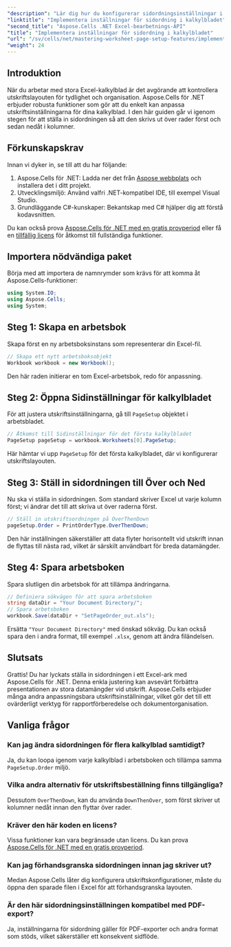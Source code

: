 ```yaml
---
"description": "Lär dig hur du konfigurerar sidordningsinställningar i Excel med Aspose.Cells för .NET. Den här steg-för-steg-guiden visar hur du skriver ut över rader först och sedan nedåt i kolumner, vilket säkerställer att dina stora kalkylblad visas prydligt på papper."
"linktitle": "Implementera inställningar för sidordning i kalkylbladet"
"second_title": "Aspose.Cells .NET Excel-bearbetnings-API"
"title": "Implementera inställningar för sidordning i kalkylbladet"
"url": "/sv/cells/net/mastering-worksheet-page-setup-features/implement-page-order-settings/"
"weight": 24
---
```


## Introduktion

När du arbetar med stora Excel-kalkylblad är det avgörande att kontrollera utskriftslayouten för tydlighet och organisation. Aspose.Cells för .NET erbjuder robusta funktioner som gör att du enkelt kan anpassa utskriftsinställningarna för dina kalkylblad. I den här guiden går vi igenom stegen för att ställa in sidordningen så att den skrivs ut över rader först och sedan nedåt i kolumner.

## Förkunskapskrav

Innan vi dyker in, se till att du har följande:

1. Aspose.Cells för .NET: Ladda ner det från [Aspose webbplats](https://releases.aspose.com/cells/net/) och installera det i ditt projekt.
2. Utvecklingsmiljö: Använd valfri .NET-kompatibel IDE, till exempel Visual Studio.
3. Grundläggande C#-kunskaper: Bekantskap med C# hjälper dig att förstå kodavsnitten.

Du kan också prova [Aspose.Cells för .NET med en gratis provperiod](https://releases.aspose.com/) eller få en [tillfällig licens](https://purchase.aspose.com/temporary-license/) för åtkomst till fullständiga funktioner.

## Importera nödvändiga paket

Börja med att importera de namnrymder som krävs för att komma åt Aspose.Cells-funktioner:

```csharp
using System.IO;
using Aspose.Cells;
using System;
```

## Steg 1: Skapa en arbetsbok

Skapa först en ny arbetsboksinstans som representerar din Excel-fil.

```csharp
// Skapa ett nytt arbetsboksobjekt
Workbook workbook = new Workbook();
```

Den här raden initierar en tom Excel-arbetsbok, redo för anpassning.

## Steg 2: Öppna Sidinställningar för kalkylbladet

För att justera utskriftsinställningarna, gå till `PageSetup` objektet i arbetsbladet.

```csharp
// Åtkomst till Sidinställningar för det första kalkylbladet
PageSetup pageSetup = workbook.Worksheets[0].PageSetup;
```

Här hämtar vi upp `PageSetup` för det första kalkylbladet, där vi konfigurerar utskriftslayouten.

## Steg 3: Ställ in sidordningen till Över och Ned

Nu ska vi ställa in sidordningen. Som standard skriver Excel ut varje kolumn först; vi ändrar det till att skriva ut över raderna först.

```csharp
// Ställ in utskriftsordningen på ÖverThenDown
pageSetup.Order = PrintOrderType.OverThenDown;
```

Den här inställningen säkerställer att data flyter horisontellt vid utskrift innan de flyttas till nästa rad, vilket är särskilt användbart för breda datamängder.

## Steg 4: Spara arbetsboken

Spara slutligen din arbetsbok för att tillämpa ändringarna.

```csharp
// Definiera sökvägen för att spara arbetsboken
string dataDir = "Your Document Directory/";
// Spara arbetsboken
workbook.Save(dataDir + "SetPageOrder_out.xls");
```

Ersätta `"Your Document Directory"` med önskad sökväg. Du kan också spara den i andra format, till exempel `.xlsx`, genom att ändra filändelsen.

## Slutsats

Grattis! Du har lyckats ställa in sidordningen i ett Excel-ark med Aspose.Cells för .NET. Denna enkla justering kan avsevärt förbättra presentationen av stora datamängder vid utskrift. Aspose.Cells erbjuder många andra anpassningsbara utskriftsinställningar, vilket gör det till ett ovärderligt verktyg för rapportförberedelse och dokumentorganisation.

## Vanliga frågor

### Kan jag ändra sidordningen för flera kalkylblad samtidigt?

Ja, du kan loopa igenom varje kalkylblad i arbetsboken och tillämpa samma `PageSetup.Order` miljö.

### Vilka andra alternativ för utskriftsbeställning finns tillgängliga?

Dessutom `OverThenDown`, kan du använda `DownThenOver`, som först skriver ut kolumner nedåt innan den flyttar över rader.

### Kräver den här koden en licens?

Vissa funktioner kan vara begränsade utan licens. Du kan prova [Aspose.Cells för .NET med en gratis provperiod](https://releases.aspose.com/).

### Kan jag förhandsgranska sidordningen innan jag skriver ut?

Medan Aspose.Cells låter dig konfigurera utskriftskonfigurationer, måste du öppna den sparade filen i Excel för att förhandsgranska layouten.

### Är den här sidordningsinställningen kompatibel med PDF-export?

Ja, inställningarna för sidordning gäller för PDF-exporter och andra format som stöds, vilket säkerställer ett konsekvent sidflöde.